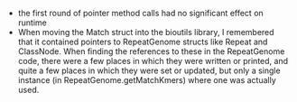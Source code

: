 * the first round of pointer method calls had no significant effect on
  runtime
* When moving the Match struct into the bioutils library, I remembered
  that it contained pointers to RepeatGenome structs like Repeat and
  ClassNode. When finding the references to these in the RepeatGenome
  code, there were a few places in which they were written or printed,
  and quite a few places in which they were set or updated, but only a
  single instance (in RepeatGenome.getMatchKmers) where one was actually
  used.
